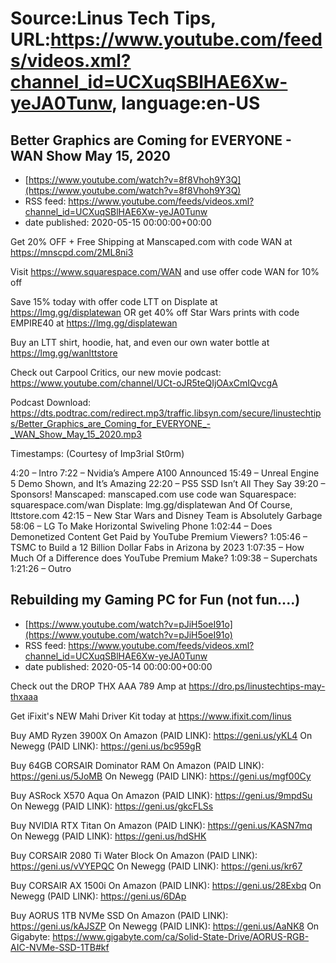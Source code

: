 # Source:Linus Tech Tips, URL:https://www.youtube.com/feeds/videos.xml?channel_id=UCXuqSBlHAE6Xw-yeJA0Tunw, language:en-US

## Better Graphics are Coming for EVERYONE - WAN Show May 15, 2020
 - [https://www.youtube.com/watch?v=8f8Vhoh9Y3Q](https://www.youtube.com/watch?v=8f8Vhoh9Y3Q)
 - RSS feed: https://www.youtube.com/feeds/videos.xml?channel_id=UCXuqSBlHAE6Xw-yeJA0Tunw
 - date published: 2020-05-15 00:00:00+00:00

Get 20% OFF + Free Shipping at Manscaped.com with code WAN at https://mnscpd.com/2ML8ni3

Visit https://www.squarespace.com/WAN and use offer code WAN for 10% off

Save 15% today with offer code LTT on Displate at https://lmg.gg/displatewan
OR get 40% off Star Wars prints with code EMPIRE40 at https://lmg.gg/displatewan

Buy an LTT shirt, hoodie, hat, and even our own water bottle at https://lmg.gg/wanlttstore

Check out Carpool Critics, our new movie podcast: https://www.youtube.com/channel/UCt-oJR5teQIjOAxCmIQvcgA

Podcast Download: https://dts.podtrac.com/redirect.mp3/traffic.libsyn.com/secure/linustechtips/Better_Graphics_are_Coming_for_EVERYONE_-_WAN_Show_May_15_2020.mp3

Timestamps: (Courtesy of Imp3rial St0rm)

4:20 – Intro
7:22 – Nvidia’s Ampere A100 Announced
15:49 – Unreal Engine 5 Demo Shown, and It’s Amazing
22:20 – PS5 SSD Isn’t All They Say
39:20 – Sponsors! 
Manscaped: 
manscaped.com use code wan
Squarespace: squarespace.com/wan
Displate: lmg.gg/displatewan
And Of Course, lttstore.com
42:15 – New Star Wars and Disney Team is Absolutely Garbage
58:06 – LG To Make Horizontal Swiveling Phone
1:02:44 – Does Demonetized Content Get Paid by YouTube Premium Viewers?
1:05:46 – TSMC to Build a 12 Billion Dollar Fabs in Arizona by 2023
1:07:35 – How Much Of a Difference does YouTube Premium Make?
1:09:38 – Superchats
1:21:26 – Outro

## Rebuilding my Gaming PC for Fun (not fun....)
 - [https://www.youtube.com/watch?v=pJiH5oeI91o](https://www.youtube.com/watch?v=pJiH5oeI91o)
 - RSS feed: https://www.youtube.com/feeds/videos.xml?channel_id=UCXuqSBlHAE6Xw-yeJA0Tunw
 - date published: 2020-05-14 00:00:00+00:00

Check out the DROP THX AAA 789 Amp at https://dro.ps/linustechtips-may-thxaaa

Get iFixit's NEW Mahi Driver Kit today at https://www.ifixit.com/linus

Buy AMD Ryzen 3900X
On Amazon (PAID LINK): https://geni.us/yKL4
On Newegg (PAID LINK): https://geni.us/bc959gR

Buy 64GB CORSAIR Dominator RAM
On Amazon (PAID LINK): https://geni.us/5JoMB
On Newegg (PAID LINK): https://geni.us/mgf00Cy

Buy ASRock X570 Aqua
On Amazon (PAID LINK): https://geni.us/9mpdSu
On Newegg (PAID LINK): https://geni.us/gkcFLSs

Buy NVIDIA RTX Titan
On Amazon (PAID LINK): https://geni.us/KASN7mq
On Newegg (PAID LINK): https://geni.us/hdSHK

Buy CORSAIR 2080 Ti Water Block
On Amazon (PAID LINK): https://geni.us/vVYEPQC
On Newegg (PAID LINK): https://geni.us/kr67

Buy CORSAIR AX 1500i
On Amazon (PAID LINK): https://geni.us/28Exbq
On Newegg (PAID LINK): https://geni.us/6DAp

Buy AORUS 1TB NVMe SSD
On Amazon (PAID LINK): https://geni.us/kAJSZP
On Newegg (PAID LINK): https://geni.us/AaNK8
On Gigabyte: https://www.gigabyte.com/ca/Solid-State-Drive/AORUS-RGB-AIC-NVMe-SSD-1TB#kf

